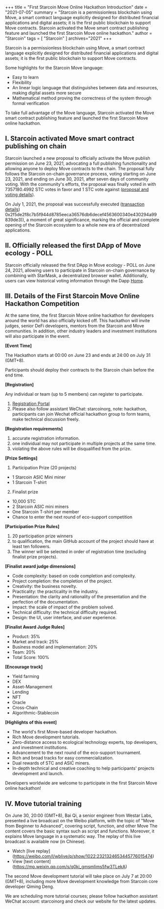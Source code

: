 +++
title = "First Starcoin Move Online Hackathon Introduction"
date = "2021-07-05"
summary = "Starcoin is a permissionless blockchain using Move, a smart contract language explicitly designed for distributed financial applications and digital assets; it is the first public blockchain to support Move contracts. Starcoin activated the Move smart contract publishing feature and launched the first Starcoin Move online hackathon."
author = "Starcoin"
tags = [
    "Starcoin"
]
archives="2021"
+++

Starcoin is a permissionless blockchain using Move, a smart contract language explicitly designed for distributed financial applications and digital assets; it is the first public blockchain to support Move contracts. 

Some highlights for the Starcoin Move language:

* Easy to learn
* Flexibility
* An linear logic language that distinguishes between data and resources, making digital assets more secure
* Mathematical method proving the correctness of the system through formal verification

To take full advantage of the Move language, Starcoin activated the Move smart contract publishing feature and launched the first Starcoin Move online hackathon.

## I. Starcoin activated Move smart contract publishing on chain

Starcoin launched a new proposal to officially activate the Move publish permission on June 23, 2021, advocating a full publishing functionality and allowing anyone to deploy Move contracts to the chain. The proposal fully follows the Starcoin on-chain governance process, voting starting on June 23, 2021, and ending on June 30, 2021, after seven days of community voting. With the community's efforts, the proposal was finally voted in with 7357180.4992 STC votes in favor and 1 STC vote against ([proposal and voting details](https://poll.starcoin.org/polls/detail/1)).

On July 1, 2021, the proposal was successfully executed ([transaction details](https://stcscan.io/main/transactions/detail/)) 0x2f5de2f8c7b5f944d8785eeca36576db6decef4563600340e430294a99839de3)), a moment of great significance, marking the official and complete opening of the Starcoin ecosystem to a whole new era of decentralized applications.

## II. Officially released the first DApp of Move ecology - POLL

Starcoin officially released the first DApp in Move ecology - POLL on June 24, 2021, allowing users to participate in Starcoin on-chain governance by combining with StarMask, a decentralized browser wallet. Additionally, users can view historical voting information through the Dapp [Home](https://poll.starcoin.org/polls/1).

## III. Details of the First Starcoin Move Online Hackathon Competition

At the same time, the first Starcoin Move online hackathon for developers around the world has also officially kicked off. This hackathon will invite judges, senior DeFi developers, mentors from the Starcoin and Move communities. In addition, other industry leaders and investment institutions will also participate in the event.

**[Event Time]**

The Hackathon starts at 00:00 on June 23 and ends at 24:00 on July 31 (GMT+8).

Participants should deploy their contracts to the Starcoin chain before the end time.

**[Registration]**

Any individual or team (up to 5 members) can register to participate.

1. [Registration Portal](https://wj.qq.com/s2/8704742/4d15/)
2. Please also follow assistant WeChat: starcoinorg, note: hackathon, participants can join Wechat official hackathon group to form teams, make technical discussion freely.

**[Registration requirements]**

1. accurate registration information.
2. one individual may not participate in multiple projects at the same time.
3. violating the above rules will be disqualified from the prize.

**[Prize Settings]**

1. Participation Prize (20 projects)

* 1 Starcoin ASIC Mini miner
* 1 Starcoin T-shirt

2. Finalist prize

* 10,000 STC
* 2 Starcoin ASIC mini miners
* One Starcoin T-shirt per member
* Chance to enter the next round of eco-support competition

**[Participation Prize Rules]**

1. 20 participation prize winners
2. to qualification, the main GitHub account of the project should have at least ten followers.
3. The winner will be selected in order of registration time (excluding finalist prize projects).

**[Finalist award judge dimensions]**

* Code complexity: based on code completion and complexity.
* Project completion: the completion of the project.
* Creativity: the business novelty.
* Practicality: the practicality in the industry.
* Presentation: the clarity and rationality of the presentation and the perfection of the documentation.
* Impact: the scale of impact of the problem solved.
* Technical difficulty: the technical difficulty required.
* Design: the UI, user interface, and user experience.

**[Finalist Award Judge Rules]**

* Product: 35%
* Market and track: 25%
* Business model and implementation: 20%
* Team: 20%
* Total Score: 100%


**[Encourage track]**

- Yield farming
- DEX
- Asset-Management
- Lending
- NFT
- Oracle
- Cross-Chain
- Algorithmic-Stablecoin

**[Highlights of this event]**

* The world's first Move-based developer hackathon.
* Rich Move development tutorials.
* Zero-distance access to ecological technology experts, top developers, and investment institutions.
* Advancement to the next round of the eco-support tournament.
* Rich and broad tracks for easy commercialization.
* Dual rewards of STC and ASIC miners.
* In-depth technical and creative coaching to help participants' projects development and launch.

Developers worldwide are welcome to participate in the first Starcoin Move online hackathon!

## IV. Move tutorial training

On June 30, 20:00 (GMT+8), Bai Qi, a senior engineer from Westar Labs, presented a live broadcast on the Weibo platform, with the topic of "Move from Beginner to Advanced", covering script, function, and other Move The content covers the basic syntax such as script and functions. Moreover, it explains Move language in a systematic way. The replay of this live broadcast is available now (in Chinese).

* Watch [live replay] (https://weibo.com/l/wblive/p/show/1022:2321324653445776015474)
* View [text content] (https://mp.weixin.qq.com/s/q0ki_gmsmIims5fw3TLekA)

The second Move development tutorial will take place on July 7 at 20:00 (GMT+8), including more Move development knowledge from Starcoin core developer Qiming Deng.

We are scheduling more tutorial courses; please follow hackathon assistant WeChat account: starcoinorg and check our website for the latest updates.
